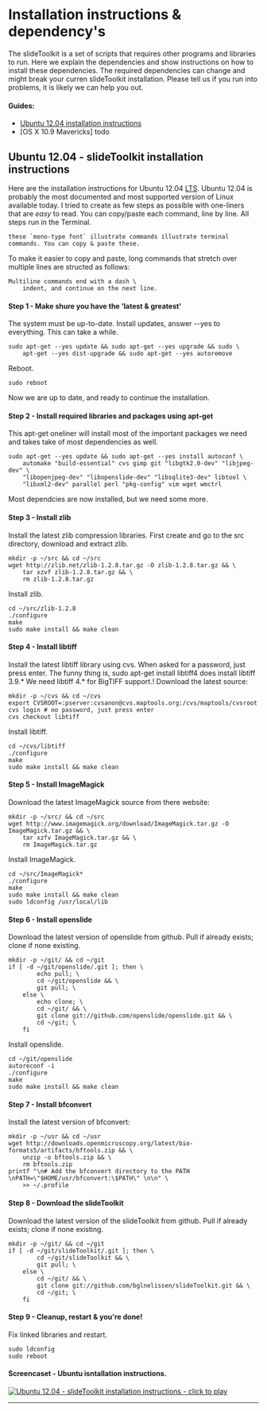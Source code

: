 Installation instructions & dependency's
============

The slideToolkit is a set of scripts that requires other programs and libraries to run. Here we explain the dependencies and show instructions on how to install these dependencies. The required dependencies can change and might break your curren slideToolkit installation. Please tell us if you run into problems, it is likely we can help you out.

#### Guides:

- [Ubuntu 12.04 installation instructions](#ubuntu_12.04)
- [OS X 10.9 Mavericks] todo

<a name="ubuntu_12.04"></a>
Ubuntu 12.04 - slideToolkit installation instructions
--------------

Here are the installation instructions for Ubuntu 12.04 [LTS](https://wiki.ubuntu.com/LTS).
Ubuntu 12.04 is probably the most documented and most supported version
of Linux available today. I tried to create as few steps as possible
with one-liners that are *easy* to read. You can copy/paste each command, line by line. All
steps run in the Terminal.

```
these `mono-type font` illustrate commands illustrate terminal commands. You can copy & paste these.
```

To make it easier to copy and paste, long commands that stretch over multiple lines are structed as follows:

```
Multiline commands end with a dash \
	indent, and continue on the next line.
```

#### Step 1 - Make shure you have the 'latest & greatest'
The system must be up-to-date. Install updates, answer --yes to everything. This can take a while.

```
sudo apt-get --yes update && sudo apt-get --yes upgrade && sudo \
	apt-get --yes dist-upgrade && sudo apt-get --yes autoremove
```

Reboot.

```
sudo reboot
```

Now we are up to date, and ready to continue the installation.

#### Step 2 - Install required libraries and packages using apt-get
This apt-get oneliner will install most of the important packages we need and takes take of most dependencies as well.

```
sudo apt-get --yes update && sudo apt-get --yes install autoconf \
	automake "build-essential" cvs gimp git "libgtk2.0-dev" "libjpeg-dev" \
	"libopenjpeg-dev" "libopenslide-dev" "libsqlite3-dev" libtool \
	"libxml2-dev" parallel perl "pkg-config" vim wget wmctrl
```

Most dependcies are now installed, but we need some more.

#### Step 3 - Install zlib
Install the latest zlib compression libraries. First create and go to the src directory, download and extract zlib.

```
mkdir -p ~/src && cd ~/src
wget http://zlib.net/zlib-1.2.8.tar.gz -O zlib-1.2.8.tar.gz && \
	tar xzvf zlib-1.2.8.tar.gz && \
	rm zlib-1.2.8.tar.gz
```
Install zlib.

```
cd ~/src/zlib-1.2.8
./configure
make
sudo make install && make clean
```

#### Step 4 - Install libtiff
Install the latest libtiff library using cvs. When asked for a password, just press enter. The funny thing is, sudo apt-get install libtiff4 does install libtiff 3.9.* We need libtiff 4.* for BigTIFF support.! Download the latest source:

```
mkdir -p ~/cvs && cd ~/cvs
export CVSROOT=:pserver:cvsanon@cvs.maptools.org:/cvs/maptools/cvsroot
cvs login # no password, just press enter
cvs checkout libtiff
```
Install libtiff.

```
cd ~/cvs/libtiff
./configure
make
sudo make install && make clean
```

#### Step 5 - Install ImageMagick
Download the latest ImageMagick source from there website:

```
mkdir -p ~/src/ && cd ~/src
wget http://www.imagemagick.org/download/ImageMagick.tar.gz -O ImageMagick.tar.gz && \
	tar xzfv ImageMagick.tar.gz && \
	rm ImageMagick.tar.gz
```

Install ImageMagick.

```
cd ~/src/ImageMagick*
./configure
make
sudo make install && make clean
sudo ldconfig /usr/local/lib
```

#### Step 6 - Install openslide
Download the latest version of openslide from github. Pull if already exists; clone if none existing.


```
mkdir -p ~/git/ && cd ~/git
if [ -d ~/git/openslide/.git ]; then \
		echo pull; \
		cd ~/git/openslide && \
		git pull; \
	else \
		echo clone; \
		cd ~/git/ && \
		git clone git://github.com/openslide/openslide.git && \
		cd ~/git; \
	fi
```

Install openslide.

```
cd ~/git/openslide
autoreconf -i
./configure
make
sudo make install && make clean
```

#### Step 7 - Install bfconvert
Install the latest version of bfconvert:

```
mkdir -p ~/usr && cd ~/usr
wget http://downloads.openmicroscopy.org/latest/bio-formats5/artifacts/bftools.zip && \
	unzip -o bftools.zip && \
	rm bftools.zip
printf "\n# Add the bfconvert directory to the PATH \nPATH=\"$HOME/usr/bfconvert:\$PATH\" \n\n" \
	>> ~/.profile
```

#### Step 8 - Download the slideToolkit
Download the latest version of the slideToolkit from github. Pull if already exists; clone if none existing.

```
mkdir -p ~/git/ && cd ~/git
if [ -d ~/git/slideToolkit/.git ]; then \
		cd ~/git/slideToolkit && \
		git pull; \
	else \
		cd ~/git/ && \
		git clone git://github.com/bglnelissen/slideToolkit.git && \
		cd ~/git; \
	fi
```

#### Step 9 - Cleanup, restart & you're done!
Fix linked libraries and restart.

```
sudo ldconfig
sudo reboot
```


#### Screencaset - Ubuntu isntallation instructions.
[![Ubuntu 12.04 - slideToolkit installation instructions - click to play](http://img.youtube.com/vi/KVpZgC9pUAg/0.jpg)](http://www.youtube.com/watch?v=KVpZgC9pUAg)

---
